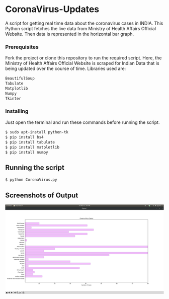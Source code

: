 # CoronaVirus-Updates

A script for getting real time data about the coronavirus cases in INDIA.
This Python script fetches the live data from Ministry of Health Affairs Official Website. Then data is represented in the horizontal bar graph.


### Prerequisites
Fork the project or clone this repository to run the required script.
Here, the Ministry of Health Affairs Official Website is scraped for Indian Data that is being updated over the course of time.
Libraries used are:

```
BeautifulSoup
Tabulate
Matplotlib
Numpy
Tkinter
```

### Installing

Just open the terminal and run these commands before running the script.

```
$ sudo apt-install python-tk
$ pip install bs4
$ pip install tabulate
$ pip install matplotlib
$ pip install numpy 
```

	
## Running the script

```
$ python CoronaVirus.py
```


## Screenshots of Output

![Alt text](./Screenshots/Graph.png)